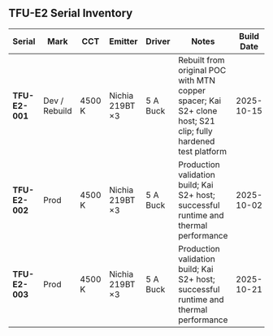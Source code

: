 ## TFU-E2 Serial Inventory

| Serial       | Mark     | CCT   | Emitter           | Driver        | Notes                                                                 | Build Date   |
|---------------|----------|-------|--------------------|----------------|------------------------------------------------------------------------|---------------|
| **TFU-E2-001** | Dev / Rebuild | 4500 K | Nichia 219BT ×3 | 5 A Buck | Rebuilt from original POC with MTN copper spacer; Kai S2+ clone host; S21 clip; fully hardened test platform | 2025-10-15 |
| **TFU-E2-002** | Prod     | 4500 K | Nichia 219BT ×3 | 5 A Buck        | Production validation build; Kai S2+ host; successful runtime and thermal performance | 2025-10-02 |
| **TFU-E2-003** | Prod     | 4500 K | Nichia 219BT ×3 | 5 A Buck        | Production validation build; Kai S2+ host; successful runtime and thermal performance | 2025-10-21 |
